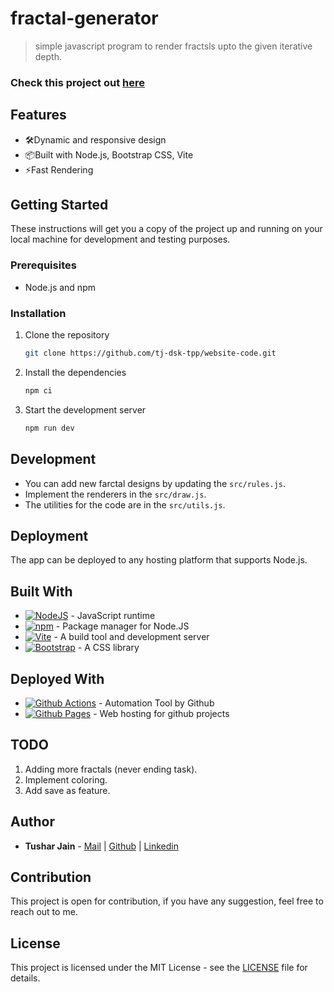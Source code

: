 
# fractal-generator

> simple javascript program to render fractsls upto the given iterative depth.

### Check this project out [here](https://tj-dsk-tpp.github.io/fractal-generator)

## Features

- 🛠️Dynamic and responsive design
- 📦Built with Node.js, Bootstrap CSS, Vite 
- ⚡️Fast Rendering

## Getting Started

These instructions will get you a copy of the project up and running on your local machine for development and testing purposes.

### Prerequisites

- Node.js and npm

### Installation

1. Clone the repository
    ```bash
    git clone https://github.com/tj-dsk-tpp/website-code.git
    ```

2. Install the dependencies
    ```bash
    npm ci
    ```

3. Start the development server
    ```bash
    npm run dev
    ```

## Development

- You can add new farctal designs by updating the `src/rules.js`.
- Implement the renderers in the `src/draw.js`.
- The utilities for the code are in the `src/utils.js`.

## Deployment

The app can be deployed to any hosting platform that supports Node.js.

## Built With

- [![NodeJS](https://img.shields.io/badge/Node.JS-339933?style=flat-square&logo=node.js&logoColor=white)](https://nodejs.org/) - JavaScript runtime
- [![npm](https://img.shields.io/badge/npm-CB3837?style=flat-square&logo=npm&logoColor=white)](https://npmjs.org) - Package manager for Node.JS
- [![Vite](https://img.shields.io/badge/Vite.JS-646CFF?style=flat-square&logo=vite&logoColor=white)](https://github.com/vitejs/vite) - A build tool and development server
- [![Bootstrap](https://img.shields.io/badge/Bootstrap-7952B3?style=flat-square&logo=bootstrap&logoColor=white)](https://getbootstrap.com) - A CSS library

## Deployed With

- [![Github Actions](https://img.shields.io/badge/Github_Actions-2088FF?style=flat-square&logo=github-actions&logoColor=white)](https://docs.github.com/en/actions) - Automation Tool by Github
- [![Github Pages](https://img.shields.io/badge/Github_Pages-222222?style=flat-square&logo=github-pages&logoColor=white)](https://pages.github.com/) - Web hosting for github projects
## TODO

1. Adding more fractals (never ending task).
2. Implement coloring.
3. Add save as feature.

## Author

- **Tushar Jain** - [Mail](mailto:tushar01.tjdsk@gmail.com) | [Github](https://github.com/tj-dsk-tpp) | [Linkedin](https://linkedin.com/in/xenitane)

## Contribution

This project is open for contribution, if you have any suggestion, feel free to reach out to me.

## License

This project is licensed under the MIT License - see the [LICENSE](license.md) file for details.
